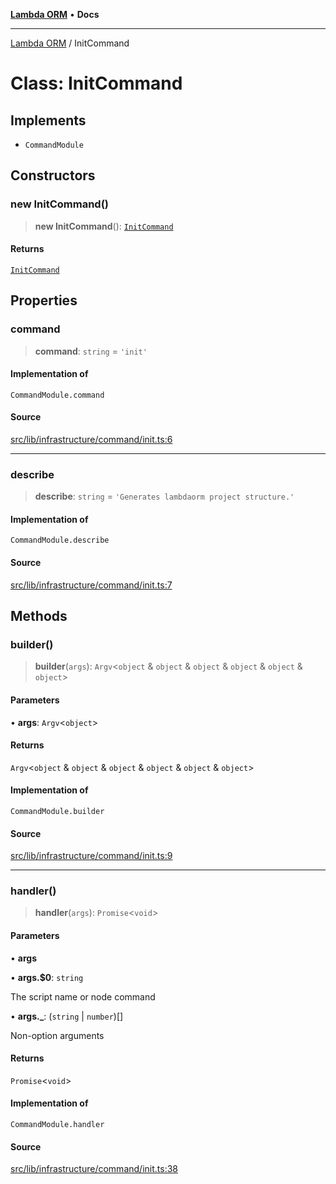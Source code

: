 [**Lambda ORM**](../README.md) • **Docs**

***

[Lambda ORM](../README.md) / InitCommand

# Class: InitCommand

## Implements

- `CommandModule`

## Constructors

### new InitCommand()

> **new InitCommand**(): [`InitCommand`](InitCommand.md)

#### Returns

[`InitCommand`](InitCommand.md)

## Properties

### command

> **command**: `string` = `'init'`

#### Implementation of

`CommandModule.command`

#### Source

[src/lib/infrastructure/command/init.ts:6](https://github.com/lambda-orm/lambdaorm-cli/blob/dace2b05c77d16db7d4083f062bd769d40136970/src/lib/infrastructure/command/init.ts#L6)

***

### describe

> **describe**: `string` = `'Generates lambdaorm project structure.'`

#### Implementation of

`CommandModule.describe`

#### Source

[src/lib/infrastructure/command/init.ts:7](https://github.com/lambda-orm/lambdaorm-cli/blob/dace2b05c77d16db7d4083f062bd769d40136970/src/lib/infrastructure/command/init.ts#L7)

## Methods

### builder()

> **builder**(`args`): `Argv`\<`object` & `object` & `object` & `object` & `object` & `object`\>

#### Parameters

• **args**: `Argv`\<`object`\>

#### Returns

`Argv`\<`object` & `object` & `object` & `object` & `object` & `object`\>

#### Implementation of

`CommandModule.builder`

#### Source

[src/lib/infrastructure/command/init.ts:9](https://github.com/lambda-orm/lambdaorm-cli/blob/dace2b05c77d16db7d4083f062bd769d40136970/src/lib/infrastructure/command/init.ts#L9)

***

### handler()

> **handler**(`args`): `Promise`\<`void`\>

#### Parameters

• **args**

• **args.$0**: `string`

The script name or node command

• **args.\_**: (`string` \| `number`)[]

Non-option arguments

#### Returns

`Promise`\<`void`\>

#### Implementation of

`CommandModule.handler`

#### Source

[src/lib/infrastructure/command/init.ts:38](https://github.com/lambda-orm/lambdaorm-cli/blob/dace2b05c77d16db7d4083f062bd769d40136970/src/lib/infrastructure/command/init.ts#L38)
